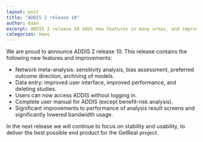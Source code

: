 ```yaml
---
layout: post
title: "ADDIS 2 release 10"
author: daan
excerpt: ADDIS 2 release 10 adds new features in many areas, and improves performance and usability
categories: news
---
```


We are proud to announce ADDIS 2 release 10. This release contains the following new features and improvements:

 - Network meta-analysis: sensitivity analysis, bias assessment, preferred outcome direction, archiving of models.
 - Data entry: improved user interface, improved performance, and deleting studies.
 - Users can now access ADDIS without logging in.
 - Complete user manual for ADDIS (except benefit-risk analysis).
 - Significant improvements to performance of analysis result screens and significantly lowered bandwidth usage.

In the next release we will continue to focus on stability and usability, to deliver the best possible end product for the GetReal project.
